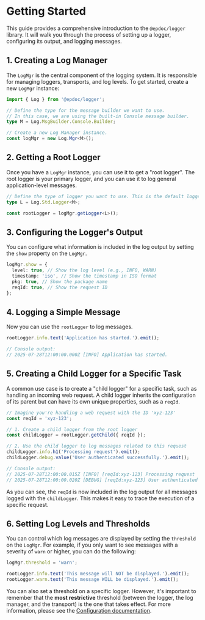 # Getting Started

This guide provides a comprehensive introduction to the `@epdoc/logger` library. It will walk you through the process of
setting up a logger, configuring its output, and logging messages.

## 1. Creating a Log Manager

The `LogMgr` is the central component of the logging system. It is responsible for managing loggers, transports, and log
levels. To get started, create a new `LogMgr` instance:

```typescript
import { Log } from '@epdoc/logger';

// Define the type for the message builder we want to use.
// In this case, we are using the built-in Console message builder.
type M = Log.MsgBuilder.Console.Builder;

// Create a new Log Manager instance.
const logMgr = new Log.Mgr<M>();
```

## 2. Getting a Root Logger

Once you have a `LogMgr` instance, you can use it to get a "root logger". The root logger is your primary logger, and
you can use it to log general application-level messages.

```typescript
// Define the type of logger you want to use. This is the default logger type.
type L = Log.Std.Logger<M>;

const rootLogger = logMgr.getLogger<L>();
```

## 3. Configuring the Logger's Output

You can configure what information is included in the log output by setting the `show` property on the `LogMgr`.

```typescript
logMgr.show = {
  level: true, // Show the log level (e.g., INFO, WARN)
  timestamp: 'iso', // Show the timestamp in ISO format
  pkg: true, // Show the package name
  reqId: true, // Show the request ID
};
```

## 4. Logging a Simple Message

Now you can use the `rootLogger` to log messages.

```typescript
rootLogger.info.text('Application has started.').emit();

// Console output:
// 2025-07-28T12:00:00.000Z [INFO] Application has started.
```

## 5. Creating a Child Logger for a Specific Task

A common use case is to create a "child logger" for a specific task, such as handling an incoming web request. A child
logger inherits the configuration of its parent but can have its own unique properties, such as a `reqId`.

```typescript
// Imagine you're handling a web request with the ID 'xyz-123'
const reqId = 'xyz-123';

// 1. Create a child logger from the root logger
const childLogger = rootLogger.getChild({ reqId });

// 2. Use the child logger to log messages related to this request
childLogger.info.h1('Processing request').emit();
childLogger.debug.value('User authenticated successfully.').emit();

// Console output:
// 2025-07-28T12:00:00.015Z [INFO] [reqId:xyz-123] Processing request
// 2025-07-28T12:00:00.020Z [DEBUG] [reqId:xyz-123] User authenticated successfully.
```

As you can see, the `reqId` is now included in the log output for all messages logged with the `childLogger`. This makes
it easy to trace the execution of a specific request.

## 6. Setting Log Levels and Thresholds

You can control which log messages are displayed by setting the `threshold` on the `LogMgr`. For example, if you only
want to see messages with a severity of `warn` or higher, you can do the following:

```typescript
logMgr.threshold = 'warn';

rootLogger.info.text('This message will NOT be displayed.').emit();
rootLogger.warn.text('This message WILL be displayed.').emit();
```

You can also set a threshold on a specific logger. However, it's important to remember that the **most restrictive**
threshold (between the logger, the log manager, and the transport) is the one that takes effect. For more information,
please see the [Configuration documentation](./configuration.md).

